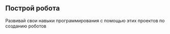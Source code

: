 ## Построй робота

Развивай свои навыки программирования с помощью этих проектов по созданию роботов